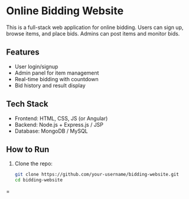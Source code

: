 # Online Bidding Website

This is a full-stack web application for online bidding. Users can sign up, browse items, and place bids. Admins can post items and monitor bids.

## Features
- User login/signup
- Admin panel for item management
- Real-time bidding with countdown
- Bid history and result display

## Tech Stack
- Frontend: HTML, CSS, JS (or Angular)
- Backend: Node.js + Express.js / JSP
- Database: MongoDB / MySQL

## How to Run
1. Clone the repo:
   ```bash
   git clone https://github.com/your-username/bidding-website.git
   cd bidding-website
=
